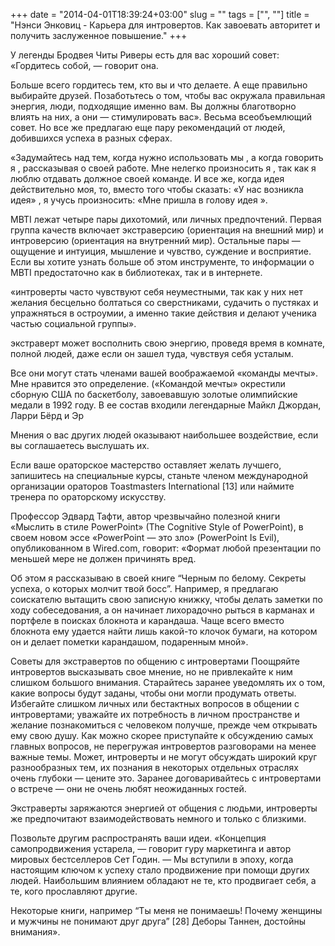 +++
date = "2014-04-01T18:39:24+03:00"
slug = ""
tags = ["", ""]
title = "Нэнси Энковиц - Карьера для интровертов. Как завоевать авторитет и получить заслуженное повышение."
+++

У легенды Бродвея Читы Риверы есть для вас хороший совет: «Гордитесь собой, —
говорит она.

Больше всего гордитесь тем, кто вы и что делаете. А еще правильно выбирайте
друзей. Позаботьтесь о том, чтобы вас окружала правильная энергия, люди,
подходящие именно вам. Вы должны благотворно влиять на них, а они —
стимулировать вас». Весьма всеобъемлющий совет. Но все же предлагаю еще пару
рекомендаций от людей, добившихся успеха в разных сферах.

«Задумайтесь над тем, когда нужно использовать мы , а когда говорить я ,
рассказывая о своей работе. Мне нелегко произносить я , так как я люблю отдавать
должное своей команде. И все же, когда идея действительно моя, то, вместо того
чтобы сказать: «У нас возникла идея» , я учусь произносить: «Мне пришла в голову
идея ».

MBTI лежат четыре пары дихотомий, или личных предпочтений. Первая группа качеств
включает экстраверсию (ориентация на внешний мир) и интроверсию (ориентация на
внутренний мир). Остальные пары — ощущение и интуиция, мышление и чувство,
суждение и восприятие. Если вы хотите узнать больше об этом инструменте, то
информации о MBTI предостаточно как в библиотеках, так и в интернете.

«интроверты часто чувствуют себя неуместными, так как у них нет желания
бесцельно болтаться со сверстниками, судачить о пустяках и упражняться в
остроумии, а именно такие действия и делают ученика частью социальной группы».

экстраверт может восполнить свою энергию, проведя время в комнате, полной людей,
даже если он зашел туда, чувствуя себя усталым.

Все они могут стать членами вашей воображаемой «команды мечты». Мне нравится это
определение. («Командой мечты» окрестили сборную США по баскетболу, завоевавшую
золотые олимпийские медали в 1992 году. В ее состав входили легендарные Майкл
Джордан, Ларри Бёрд и Эр

Мнения о вас других людей оказывают наибольшее воздействие, если вы соглашаетесь
выслушать их.

Если ваше ораторское мастерство оставляет желать лучшего, запишитесь на
специальные курсы, станьте членом международной организации ораторов
Toastmasters International [13] или наймите тренера по ораторскому искусству.

Профессор Эдвард Тафти, автор чрезвычайно полезной книги «Мыслить в стиле
PowerPoint» (The Cognitive Style of PowerPoint), в своем новом эссе «PowerPoint
— это зло» (PowerPoint Is Evil), опубликованном в Wired.com, говорит: «Формат
любой презентации по меньшей мере не должен причинять вред.

Об этом я рассказываю в своей книге “Черным по белому. Секреты успеха, о которых
молчит твой босс”. Например, я предлагаю соискателю вытащить свою записную
книжку, чтобы делать заметки по ходу собеседования, а он начинает лихорадочно
рыться в карманах и портфеле в поисках блокнота и карандаша. Чаще всего вместо
блокнота ему удается найти лишь какой-то клочок бумаги, на котором он и делает
пометки карандашом, подаренным мной».

Советы для экстравертов по общению с интровертами Поощряйте интровертов
высказывать свое мнение, но не привлекайте к ним слишком большого внимания.
Старайтесь заранее уведомлять их о том, какие вопросы будут заданы, чтобы они
могли продумать ответы. Избегайте слишком личных или бестактных вопросов в
общении с интровертами; уважайте их потребность в личном пространстве и желание
познакомиться с человеком получше, прежде чем открывать ему свою душу. Как можно
скорее приступайте к обсуждению самых главных вопросов, не перегружая
интровертов разговорами на менее важные темы. Может, интроверты и не могут
обсуждать широкий круг разнообразных тем, их познания в некоторых отдельных
отраслях очень глубоки — цените это. Заранее договаривайтесь с интровертами о
встрече — они не очень любят неожиданных гостей.

Экстраверты заряжаются энергией от общения с людьми, интроверты же предпочитают
взаимодействовать немного и только с близкими.

Позвольте другим распространять ваши идеи. «Концепция самопродвижения устарела,
— говорит гуру маркетинга и автор мировых бестселлеров Сет Годин. — Мы вступили
в эпоху, когда настоящим ключом к успеху стало продвижение при помощи других
людей. Наибольшим влиянием обладают не те, кто продвигает себя, а те, кого
прославляют другие.

Некоторые книги, например “Ты меня не понимаешь! Почему женщины и мужчины не
понимают друг друга” [28] Деборы Таннен, достойны внимания».
